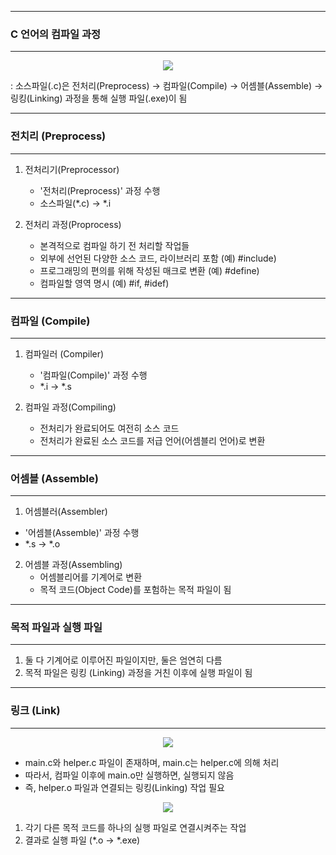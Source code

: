 -----
### C 언어의 컴파일 과정
-----
<div align="center">
<img src="https://github.com/sooyounghan/Computer-Science/assets/34672301/83909dfd-726d-4a38-a633-2cc1c1e4bfd4">
</div>

: 소스파일(.c)은 전처리(Preprocess) → 컴파일(Compile) → 어셈블(Assemble) → 링킹(Linking) 과정을 통해 실행 파일(.exe)이 됨

-----
### 전치리 (Preprocess)
-----
1. 전처리기(Preprocessor)
   - '전처리(Preprocess)' 과정 수행
   - 소스파일(*.c) → *.i
     
2. 전처리 과정(Proprocess)
   - 본격적으로 컴파일 하기 전 처리할 작업들
   - 외부에 선언된 다양한 소스 코드, 라이브러리 포함 (예) #include)
   - 프로그래밍의 편의를 위해 작성된 매크로 변환 (예) #define)
   - 컴파일할 영역 명시 (예) #if, #idef)

-----
### 컴파일 (Compile)
-----
1. 컴파일러 (Compiler)
   - '컴파일(Compile)' 과정 수행
   - *.i → *.s

2. 컴파일 과정(Compiling)
   - 전처리가 완료되어도 여전히 소스 코드
   - 전처리가 완료된 소스 코드를 저급 언어(어셈블리 언어)로 변환

-----
### 어셈블 (Assemble)
-----
1. 어셈블러(Assembler)
  - '어셈블(Assemble)' 과정 수행
  - *.s → *.o

2. 어셈블 과정(Assembling)
   - 어셈블리어를 기계어로 변환
   - 목적 코드(Object Code)를 포험하는 목적 파일이 됨

-----
### 목적 파일과 실행 파일
-----
1. 둘 다 기계어로 이루어진 파일이지만, 둘은 엄연히 다름
2. 목적 파일은 링킹 (Linking) 과정을 거친 이후에 실행 파일이 됨

-----
### 링크 (Link)
-----
<div align="center">
<img src="https://github.com/sooyounghan/Computer-Science/assets/34672301/8f017aa8-820e-4115-97d2-fe56b0adc9e7">
</div>

  - main.c와 helper.c 파일이 존재하며, main.c는 helper.c에 의해 처리
  - 따라서, 컴파일 이후에 main.o만 실행하면, 실행되지 않음
  - 즉, helper.o 파일과 연결되는 링킹(Linking) 작업 필요

<div align="center">
<img src="https://github.com/sooyounghan/Computer-Science/assets/34672301/f7360d19-915b-4ec9-b5e2-bd782cfc2064">
</div>

1. 각기 다른 목적 코드를 하나의 실행 파일로 연결시켜주는 작업
2. 결과로 실행 파일 (*.o → *.exe)
